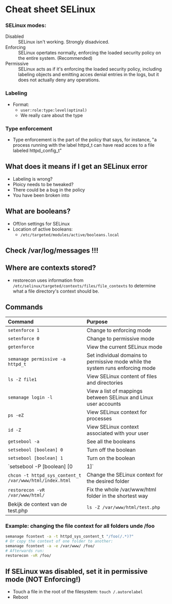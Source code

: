 # Cheat sheet SELinux

### SELinux modes:
<dl>
  <dt>Disabled</dt>
  <dd>SELinux isn't working. Strongly disadviced.</dt>
  <dt>Enforcing</dt>
  <dd>SELinux opertates normally, enforcing the loaded security policy on the entire system. (Recommended)</dt>
  <dt>Permissive</dt>
  <dd>SELinux acts as if it's enforcing the loaded security policy, including labeling objects and emitting acces denial entries in the logs, but it does not actually deny any operations.</dd>
</dl>

### Labeling
- Format: 
  - `user:role:type:level(optinal)`
  - We really care about the type

### Type enforcement
- Type enforcement is the part of the policy that says, for instance, "a process running with the label httpd_t can have read acces to a file labeled httpd_config_t"

## What does it means if I get an SELinux error
- Labeling is wrong?
- Ploicy needs to be tweaked?
- There could be a bug in the policy
- You have been broken into

## What are booleans?
- Off/on settings for SELinux
- Location of active booleans:
  - `/etc/targeted/modules/active/booleans.local`

## Check /var/log/messages !!!

## Where are contexts stored?
- restorecon uses information from `/etc/selinux/targeted/contexts/files/file_contexts` to determine what a file directory's context should be.

## Commands
| Command | Purpose |
| :------ | :------ |
| `setenforce 1`| Change to enforcing mode |
| `setenforce 0`| Change to permissive mode |
| `getenforce`| View the current SELinux mode  |
| `semanage permissive -a httpd_t`| Set individual domains to permissive mode while the system runs enforcing mode |
| `ls -Z file1`| View SELinux content of files and directories |
| `semanage login -l`| View a list of mappings between SELinux and Linux user accounts |
| `ps -eZ`| View SELinux context for processes |
| `id -Z`| View SELinux context associated with your user |
| `getsebool -a`| See all the booleans |
| `setsebool [boolean] 0`| Turn off the boolean |
| `setsebool [boolean] 1`| Turn on the boolean |
| `setsebool -P [boolean] [0|1]`| Make the boolean permanent |
| `chcon -t httpd_sys_content_t /var/www/html/index.html`| Change the SELinux context for the desired folder |
| `restorecon -vR /var/www/html/`| Fix the whole /var/www/html folder in the shortest way |
|Bekijk de context van de test.php|`ls -Z /var/www/html/test.php`|



### Example: changing the file context for all folders unde /foo
```bash
semanage fcontext -a -t httpd_sys_content_t "/foo(/.*)?"
# Or copy the context of one folder to another:
semanage fcontext -a -e /var/www/ /foo/
# Afterwards run:
restorecon -vR /foo/
```
## If SELinux was disabled, set it in permissive mode (NOT Enforcing!)
- Touch a file in the root of the filesystem: `touch /.autorelabel`
- Reboot


